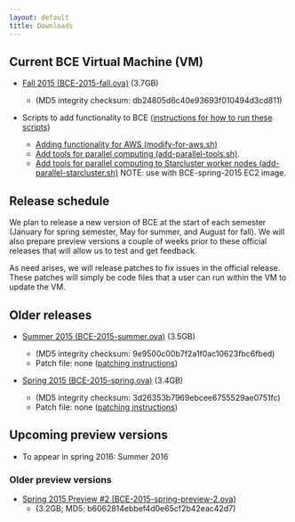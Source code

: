 ```yaml
---
layout: default
title: Downloads
---
```


## Current BCE Virtual Machine (VM)

  - [Fall 2015 (BCE-2015-fall.ova)](https://berkeley.box.com/s/wqnuag86gmdxd17za868gjdieym6phvp) (3.7GB)

    - (MD5 integrity checksum: db24805d6c40e93693f010494d3cd811)

  - Scripts to add functionality to BCE ([instructions for how to run these scripts](patch.html))

    - [Adding functionality for AWS (modify-for-aws.sh)](https://raw.githubusercontent.com/ucberkeley/bce/dev/post-install/modify-for-aws.sh)
    - [Add tools for parallel computing (add-parallel-tools.sh)](https://raw.githubusercontent.com/ucberkeley/bce/dev/post-install/add-parallel-tools.sh).
    - [Add tools for parallel computing to Starcluster worker nodes (add-parallel-starcluster.sh)](https://raw.githubusercontent.com/ucberkeley/bce/dev/post-install/add-parallel-starcluster.sh) NOTE: use with BCE-spring-2015 EC2 image.

## Release schedule

We plan to release a new version of BCE at the start of each semester (January for spring semester, May for summer, and August for fall). We will also prepare preview versions a couple of weeks prior to these official releases that will allow us to test and get feedback.

As need arises, we will release patches to fix issues in the official release. These patches will simply be code files that a user can run within the VM to update the VM.

## Older releases

  - [Summer 2015 (BCE-2015-summer.ova)](https://berkeley.box.com/s/68g11omap9yqow3a09t36wvwsuplio3w) (3.5GB)

    - (MD5 integrity checksum: 9e9500c00b7f2a1f0ac10623fbc6fbed)
    - Patch file: none ([patching instructions](patch.html))

  - [Spring 2015 (BCE-2015-spring.ova)](https://berkeley.box.com/s/2g9x9c3q7qwhb9e4trwc) (3.4GB)

    - (MD5 integrity checksum: 3d26353b7969ebcee6755529ae0751fc)
    - Patch file: none ([patching instructions](patch.html))

## Upcoming preview versions

  - To appear in spring 2016: Summer 2016

### Older preview versions

  - [Spring 2015 Preview #2 (BCE-2015-spring-preview-2.ova)](https://berkeley.box.com/s/a4736ybkl7emdmnleu6f) 
    - (3.2GB; MD5: b6062814ebbef4d0e65cf2b42eac42d7)
